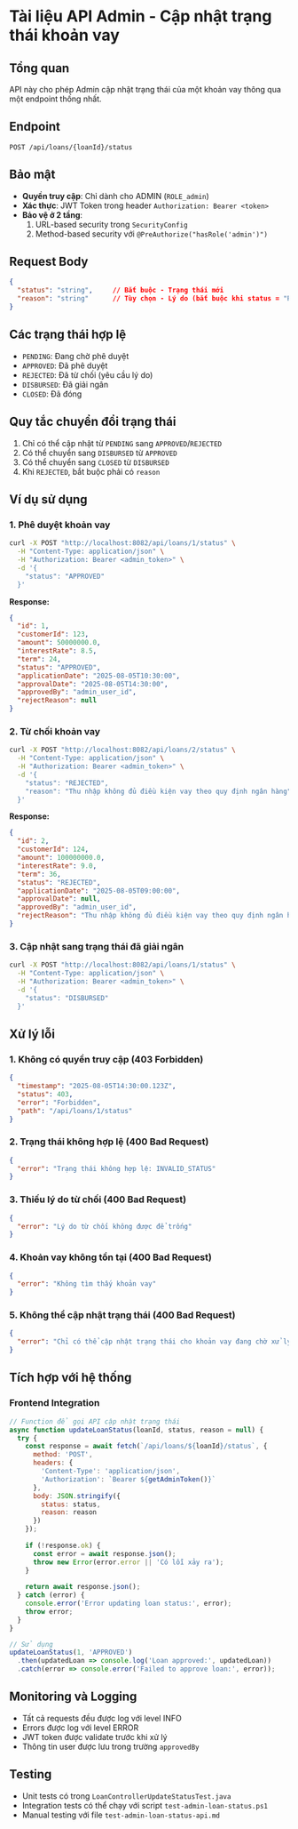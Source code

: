 # Tài liệu API Admin - Cập nhật trạng thái khoản vay

## Tổng quan
API này cho phép Admin cập nhật trạng thái của một khoản vay thông qua một endpoint thống nhất.

## Endpoint
```
POST /api/loans/{loanId}/status
```

## Bảo mật
- **Quyền truy cập**: Chỉ dành cho ADMIN (`ROLE_admin`)
- **Xác thực**: JWT Token trong header `Authorization: Bearer <token>`
- **Bảo vệ ở 2 tầng**:
  1. URL-based security trong `SecurityConfig`
  2. Method-based security với `@PreAuthorize("hasRole('admin')")`

## Request Body
```json
{
  "status": "string",     // Bắt buộc - Trạng thái mới
  "reason": "string"      // Tùy chọn - Lý do (bắt buộc khi status = "REJECTED")
}
```

## Các trạng thái hợp lệ
- `PENDING`: Đang chờ phê duyệt
- `APPROVED`: Đã phê duyệt  
- `REJECTED`: Đã từ chối (yêu cầu lý do)
- `DISBURSED`: Đã giải ngân
- `CLOSED`: Đã đóng

## Quy tắc chuyển đổi trạng thái
1. Chỉ có thể cập nhật từ `PENDING` sang `APPROVED`/`REJECTED`
2. Có thể chuyển sang `DISBURSED` từ `APPROVED`
3. Có thể chuyển sang `CLOSED` từ `DISBURSED`
4. Khi `REJECTED`, bắt buộc phải có `reason`

## Ví dụ sử dụng

### 1. Phê duyệt khoản vay
```bash
curl -X POST "http://localhost:8082/api/loans/1/status" \
  -H "Content-Type: application/json" \
  -H "Authorization: Bearer <admin_token>" \
  -d '{
    "status": "APPROVED"
  }'
```

**Response:**
```json
{
  "id": 1,
  "customerId": 123,
  "amount": 50000000.0,
  "interestRate": 8.5,
  "term": 24,
  "status": "APPROVED",
  "applicationDate": "2025-08-05T10:30:00",
  "approvalDate": "2025-08-05T14:30:00",
  "approvedBy": "admin_user_id",
  "rejectReason": null
}
```

### 2. Từ chối khoản vay
```bash
curl -X POST "http://localhost:8082/api/loans/2/status" \
  -H "Content-Type: application/json" \
  -H "Authorization: Bearer <admin_token>" \
  -d '{
    "status": "REJECTED",
    "reason": "Thu nhập không đủ điều kiện vay theo quy định ngân hàng"
  }'
```

**Response:**
```json
{
  "id": 2,
  "customerId": 124,
  "amount": 100000000.0,
  "interestRate": 9.0,
  "term": 36,
  "status": "REJECTED",
  "applicationDate": "2025-08-05T09:00:00",
  "approvalDate": null,
  "approvedBy": "admin_user_id",
  "rejectReason": "Thu nhập không đủ điều kiện vay theo quy định ngân hàng"
}
```

### 3. Cập nhật sang trạng thái đã giải ngân
```bash
curl -X POST "http://localhost:8082/api/loans/1/status" \
  -H "Content-Type: application/json" \
  -H "Authorization: Bearer <admin_token>" \
  -d '{
    "status": "DISBURSED"
  }'
```

## Xử lý lỗi

### 1. Không có quyền truy cập (403 Forbidden)
```json
{
  "timestamp": "2025-08-05T14:30:00.123Z",
  "status": 403,
  "error": "Forbidden",
  "path": "/api/loans/1/status"
}
```

### 2. Trạng thái không hợp lệ (400 Bad Request)
```json
{
  "error": "Trạng thái không hợp lệ: INVALID_STATUS"
}
```

### 3. Thiếu lý do từ chối (400 Bad Request)
```json
{
  "error": "Lý do từ chối không được để trống"
}
```

### 4. Khoản vay không tồn tại (400 Bad Request)
```json
{
  "error": "Không tìm thấy khoản vay"
}
```

### 5. Không thể cập nhật trạng thái (400 Bad Request)
```json
{
  "error": "Chỉ có thể cập nhật trạng thái cho khoản vay đang chờ xử lý"
}
```

## Tích hợp với hệ thống

### Frontend Integration
```javascript
// Function để gọi API cập nhật trạng thái
async function updateLoanStatus(loanId, status, reason = null) {
  try {
    const response = await fetch(`/api/loans/${loanId}/status`, {
      method: 'POST',
      headers: {
        'Content-Type': 'application/json',
        'Authorization': `Bearer ${getAdminToken()}`
      },
      body: JSON.stringify({
        status: status,
        reason: reason
      })
    });
    
    if (!response.ok) {
      const error = await response.json();
      throw new Error(error.error || 'Có lỗi xảy ra');
    }
    
    return await response.json();
  } catch (error) {
    console.error('Error updating loan status:', error);
    throw error;
  }
}

// Sử dụng
updateLoanStatus(1, 'APPROVED')
  .then(updatedLoan => console.log('Loan approved:', updatedLoan))
  .catch(error => console.error('Failed to approve loan:', error));
```

## Monitoring và Logging
- Tất cả requests đều được log với level INFO
- Errors được log với level ERROR
- JWT token được validate trước khi xử lý
- Thông tin user được lưu trong trường `approvedBy`

## Testing
- Unit tests có trong `LoanControllerUpdateStatusTest.java`
- Integration tests có thể chạy với script `test-admin-loan-status.ps1`
- Manual testing với file `test-admin-loan-status-api.md`
